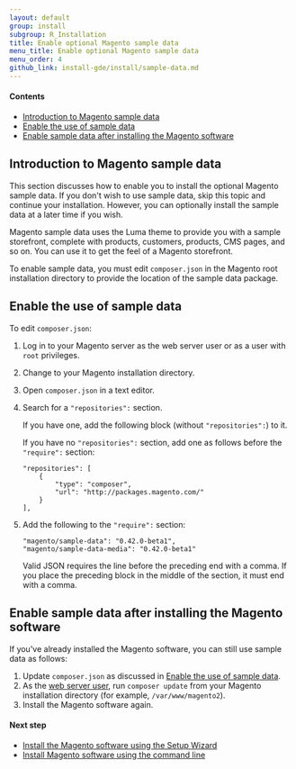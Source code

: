 ```yaml
---
layout: default
group: install
subgroup: R_Installation
title: Enable optional Magento sample data
menu_title: Enable optional Magento sample data
menu_order: 4
github_link: install-gde/install/sample-data.md
---
```


#### Contents

*	<a href="#instgde-install-sample-intro">Introduction to Magento sample data</a>
*	<a href="#instgde-install-sample-enabling">Enable the use of sample data</a>
*   <a href="#instgde-install-sample-after">Enable sample data after installing the Magento software</a>

<h2 id="instgde-prereq-sample-intro">Introduction to Magento sample data</h2>
This section discusses how to enable you to install the optional Magento sample data. If you don't wish to use sample data, skip this topic and continue your installation. However, you can optionally install the sample data at a later time if you wish.

Magento sample data uses the Luma theme to provide you with a sample storefront, complete with products, customers, products, CMS pages, and so on. You can use it to get the feel of a Magento storefront.

To enable sample data, you must edit `composer.json` in the Magento root installation directory to provide the location of the sample data package.

<h2 id="instgde-install-sample-enabling">Enable the use of sample data</h2>

To edit `composer.json`:

1.  Log in to your Magento server as the web server user or as a user with `root` privileges.
2.  Change to your Magento installation directory.
3.  Open `composer.json` in a text editor.
4.  Search for a `"repositories":` section.

    If you have one, add the following block (without `"repositories":`) to it.
    
    If you have no `"repositories":` section, add one as follows before the `"require":` section:

        "repositories": [
            {
                "type": "composer",
                "url": "http://packages.magento.com/"
            }
        ],

5.  Add the following to the `"require":` section:

        "magento/sample-data": "0.42.0-beta1",        
        "magento/sample-data-media": "0.42.0-beta1"

    <div class="bs-callout bs-callout-info" id="info">
        <p>Valid JSON requires the line before the preceding end with a comma. If you place the preceding block in the middle of the section, it must end with a comma. </div>

<h2 id="instgde-install-sample-after">Enable sample data after installing the Magento software</h2>
If you've already installed the Magento software, you can still use sample data as follows:

1.  Update `composer.json` as discussed in <a href="#instgde-install-sample-enabling">Enable the use of sample data</a>.
2.  As the <a href="{{ site.gdeurl }}install-gde/install/prepare-install.html#install-update-depend-apache">web server user</a>, run `composer update` from your Magento installation directory (for example, `/var/www/magento2`).
3.  Install the Magento software again.


#### Next step

*   <a href="{{ site.gdeurl }}install-gde/install/install-web.html">Install the Magento software using the Setup Wizard</a>
*   <a href="{{ site.gdeurl }}install-gde/install/install-cli.html">Install Magento software using the command line</a>
